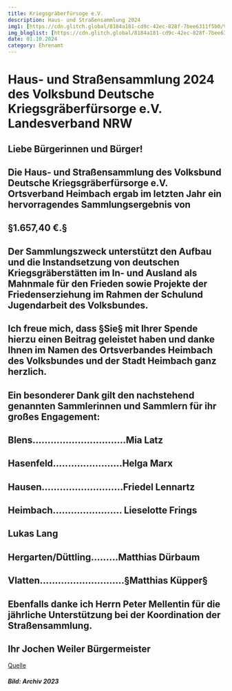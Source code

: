 ```yaml
---
title: Kriegsgräberfürsoge e.V.
description: Haus- und Straßensammlung 2024
img1: [https://cdn.glitch.global/8184a181-cd9c-42ec-828f-7bee6311f5b0/VDK_23?v=1736965351132]#img-right
img_bloglist: [https://cdn.glitch.global/8184a181-cd9c-42ec-828f-7bee6311f5b0/20250618_104330_0000.png?v=1750236237250]
date: 01.10.2024
category: Ehrenamt
---
```


# Haus- und Straßensammlung 2024 des Volksbund Deutsche Kriegsgräberfürsorge e.V. Landesverband NRW
## Liebe Bürgerinnen und Bürger!
## Die Haus- und Straßensammlung des Volksbund Deutsche Kriegsgräberfürsorge e.V. Ortsverband Heimbach ergab im letzten Jahr ein hervorragendes Sammlungsergebnis von
## §1.657,40 €.§
## Der Sammlungszweck unterstützt den Aufbau und die Instandsetzung von deutschen Kriegsgräberstätten im In- und Ausland als Mahnmale für den Frieden sowie Projekte der Friedenserziehung im Rahmen der Schulund Jugendarbeit des Volksbundes.
## Ich freue mich, dass §Sie§ mit Ihrer Spende hierzu einen Beitrag geleistet haben und danke Ihnen im Namen des Ortsverbandes Heimbach des Volksbundes und der Stadt Heimbach ganz herzlich.
## Ein besonderer Dank gilt den nachstehend genannten Sammlerinnen und Sammlern für ihr großes Engagement:
## Blens...............................Mia Latz
## Hasenfeld.......................Helga Marx
## Hausen...........................Friedel Lennartz
## Heimbach....................... Lieselotte Frings
## Lukas Lang
## Hergarten/Düttling.........Matthias Dürbaum
## Vlatten............................§Matthias Küpper§
## Ebenfalls danke ich Herrn Peter Mellentin für die jährliche Unterstützung bei der Koordination der Straßensammlung.
## Ihr Jochen Weiler Bürgermeister
[Quelle](https://www.heimbach-eifel.de/downloads/stadtjournal/03_25_inet.pdf)
##### Bild: Archiv 2023